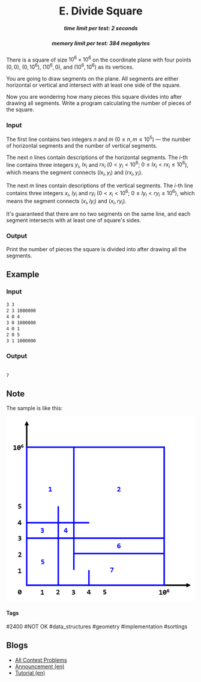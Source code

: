 <h1 style='text-align: center;'> E. Divide Square</h1>

<h5 style='text-align: center;'>time limit per test: 2 seconds</h5>
<h5 style='text-align: center;'>memory limit per test: 384 megabytes</h5>

There is a square of size $10^6 \times 10^6$ on the coordinate plane with four points $(0, 0)$, $(0, 10^6)$, $(10^6, 0)$, and $(10^6, 10^6)$ as its vertices.

You are going to draw segments on the plane. All segments are either horizontal or vertical and intersect with at least one side of the square.

Now you are wondering how many pieces this square divides into after drawing all segments. Write a program calculating the number of pieces of the square.

### Input

The first line contains two integers $n$ and $m$ ($0 \le n, m \le 10^5$) — the number of horizontal segments and the number of vertical segments.

The next $n$ lines contain descriptions of the horizontal segments. The $i$-th line contains three integers $y_i$, $lx_i$ and $rx_i$ ($0 < y_i < 10^6$; $0 \le lx_i < rx_i \le 10^6$), which means the segment connects $(lx_i, y_i)$ and $(rx_i, y_i)$.

The next $m$ lines contain descriptions of the vertical segments. The $i$-th line contains three integers $x_i$, $ly_i$ and $ry_i$ ($0 < x_i < 10^6$; $0 \le ly_i < ry_i \le 10^6$), which means the segment connects $(x_i, ly_i)$ and $(x_i, ry_i)$.

It's guaranteed that there are no two segments on the same line, and each segment intersects with at least one of square's sides.

### Output

Print the number of pieces the square is divided into after drawing all the segments.

## Example

### Input


```text
3 3
2 3 1000000
4 0 4
3 0 1000000
4 0 1
2 0 5
3 1 1000000
```
### Output


```text

7
```
## Note

 The sample is like this:

 ![](images/4fb4163286ad6104b3533b82eea157163408ac4d.png) 

#### Tags 

#2400 #NOT OK #data_structures #geometry #implementation #sortings 

## Blogs
- [All Contest Problems](../Codeforces_Round_665_(Div._2).md)
- [Announcement (en)](../blogs/Announcement_(en).md)
- [Tutorial (en)](../blogs/Tutorial_(en).md)
